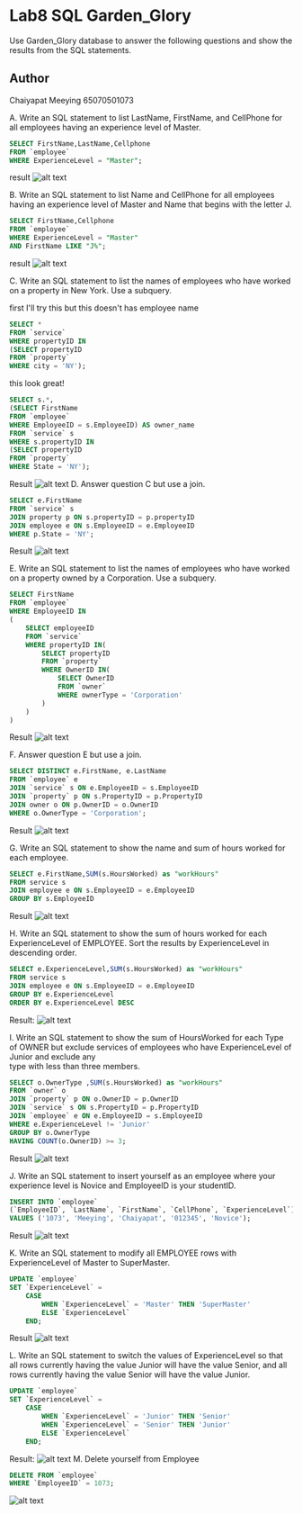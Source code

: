 # Lab8 SQL Garden_Glory

Use Garden_Glory database to answer the following questions and show the results from the
SQL statements.

## Author

Chaiyapat Meeying 65070501073

A. Write an SQL statement to list LastName, FirstName, and CellPhone for all employees having an experience level of Master.

```sql
SELECT FirstName,LastName,Cellphone
FROM `employee`
WHERE ExperienceLevel = "Master";
```

result
![alt text](image.png)

B. Write an SQL statement to list Name and CellPhone for all employees having an
experience level of Master and Name that begins with the letter J.

```sql
SELECT FirstName,Cellphone
FROM `employee`
WHERE ExperienceLevel = "Master"
AND FirstName LIKE "J%";
```

result
![alt text](image-1.png)

C. Write an SQL statement to list the names of employees who have worked on a property
in New York. Use a subquery.

first I'll try this but this doesn't has employee name

```sql
SELECT *
FROM `service`
WHERE propertyID IN
(SELECT propertyID
FROM `property`
WHERE city = 'NY');

```

this look great!

```sql
SELECT s.*,
(SELECT FirstName
FROM `employee`
WHERE EmployeeID = s.EmployeeID) AS owner_name
FROM `service` s
WHERE s.propertyID IN
(SELECT propertyID
FROM `property`
WHERE State = 'NY');
```

Result
![alt text](image-4.png)
D. Answer question C but use a join.

```sql
SELECT e.FirstName
FROM `service` s
JOIN property p ON s.propertyID = p.propertyID
JOIN employee e ON s.EmployeeID = e.EmployeeID
WHERE p.State = 'NY';
```

Result
![alt text](image-2.png)

E. Write an SQL statement to list the names of employees who have worked on a property
owned by a Corporation. Use a subquery.

```sql
SELECT FirstName
FROM `employee`
WHERE EmployeeID IN
(
    SELECT employeeID
    FROM `service`
    WHERE propertyID IN(
        SELECT propertyID
        FROM `property`
        WHERE OwnerID IN(
            SELECT OwnerID
            FROM `owner`
            WHERE ownerType = 'Corporation'
        )
    )
)
```

Result
![alt text](image-9.png)

F. Answer question E but use a join.

```sql
SELECT DISTINCT e.FirstName, e.LastName
FROM `employee` e
JOIN `service` s ON e.EmployeeID = s.EmployeeID
JOIN `property` p ON s.PropertyID = p.PropertyID
JOIN owner o ON p.OwnerID = o.OwnerID
WHERE o.OwnerType = 'Corporation';
```

Result
![alt text](image-10.png)

G. Write an SQL statement to show the name and sum of hours worked for each employee.

```sql
SELECT e.FirstName,SUM(s.HoursWorked) as "workHours"
FROM service s
JOIN employee e ON s.EmployeeID = e.EmployeeID
GROUP BY s.EmployeeID
```

Result
![alt text](image-5.png)

H. Write an SQL statement to show the sum of hours worked for each ExperienceLevel of
EMPLOYEE. Sort the results by ExperienceLevel in descending order.

```sql
SELECT e.ExperienceLevel,SUM(s.HoursWorked) as "workHours"
FROM service s
JOIN employee e ON s.EmployeeID = e.EmployeeID
GROUP BY e.ExperienceLevel
ORDER BY e.ExperienceLevel DESC
```

Result:
![alt text](image-8.png)

I. Write an SQL statement to show the sum of HoursWorked for each Type of OWNER but
exclude services of employees who have ExperienceLevel of Junior and exclude any  
type with less than three members.

```sql
SELECT o.OwnerType ,SUM(s.HoursWorked) as "workHours"
FROM `owner` o
JOIN `property` p ON o.OwnerID = p.OwnerID
JOIN `service` s ON s.PropertyID = p.PropertyID
JOIN `employee` e ON e.EmployeeID = s.EmployeeID
WHERE e.ExperienceLevel != 'Junior'
GROUP BY o.OwnerType
HAVING COUNT(o.OwnerID) >= 3;
```

Result
![alt text](image-14.png)

J. Write an SQL statement to insert yourself as an employee where your experience level
is Novice and EmployeeID is your studentID.

```sql
INSERT INTO `employee`
(`EmployeeID`, `LastName`, `FirstName`, `CellPhone`, `ExperienceLevel`)
VALUES ('1073', 'Meeying', 'Chaiyapat', '012345', 'Novice');
```

Result
![alt text](image-7.png)

K. Write an SQL statement to modify all EMPLOYEE rows with ExperienceLevel of Master
to SuperMaster.

```sql
UPDATE `employee`
SET `ExperienceLevel` =
    CASE
        WHEN `ExperienceLevel` = 'Master' THEN 'SuperMaster'
        ELSE `ExperienceLevel`
    END;
```

Result
![alt text](image-11.png)

L. Write an SQL statement to switch the values of ExperienceLevel so that all rows
currently having the value Junior will have the value Senior, and all rows currently having
the value Senior will have the value Junior.

```sql
UPDATE `employee`
SET `ExperienceLevel` =
    CASE
        WHEN `ExperienceLevel` = 'Junior' THEN 'Senior'
        WHEN `ExperienceLevel` = 'Senior' THEN 'Junior'
        ELSE `ExperienceLevel`
    END;
```

Result:
![alt text](image-12.png)
M. Delete yourself from Employee

```sql
DELETE FROM `employee`
WHERE `EmployeeID` = 1073;
```

![alt text](image-13.png)

